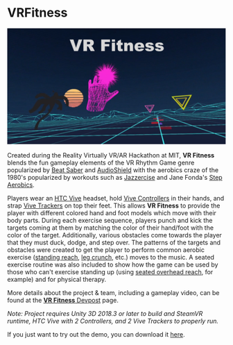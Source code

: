 # VRFitness

<img src="VRFitness.png">

Created during the Reality Virtually VR/AR Hackathon at MIT, <b>VR Fitness</b> blends the fun gameplay elements of the VR Rhythm Game genre popularized by [Beat Saber](https://www.youtube.com/watch?v=vL39Sg2AqWg) and [AudioShield](https://www.youtube.com/watch?v=RMayj9D_uCQ) with the aerobics craze of the 1980's popularized by workouts such as [Jazzercise](https://youtu.be/pkwLL20GOwE?t=159) and Jane Fonda's [Step Aerobics](https://youtu.be/dk5MsYylykM?t=22).

Players wear an [HTC Vive](https://www.vive.com/us/product/vive-virtual-reality-system/) headset, hold [Vive Controllers](https://www.vive.com/media/filer_public/ac/85/ac8560e4-8d7f-42b6-9394-8fa6d5064b4e/controller_01.jpghttps://www.vive.com/us/vive-tracker/) in their hands, and strap [Vive Trackers]() on top their feet. This allows <b>VR Fitness</b> to provide the player with different colored hand and foot models which move with their body parts. During each exercise sequence, players punch and kick the targets coming at them by matching the color of their hand/foot with the color of the target. Additionally, various obstacles come towards the player that they must duck, dodge, and step over. The patterns of the targets and obstacles were created to get the player to perform common aerobic exercise ([standing reach](https://www.shape.com/sites/shape.com/files/styles/slide/public/exercise/v-step-1_1.jpg), [leg crunch](https://www.shape.com/sites/shape.com/files/styles/slide/public/exercise/grapevine-step-4_0.jpg), etc.) moves to the music. A seated exercise routine was also included to show how the game can be used by those who can't exercise standing up (using [seated overhead reach](https://www.healthline.com/hlcmsresource/images/topic_centers/Fitness-Exercise/400x400_Stretches_to_Do_at_Work_Every_Day_Overhead_Reach.gif), for example) and for physical therapy.

More details about the project & team, including a gameplay video, can be found at the [<b>VR Fitness</b> Devpost](https://devpost.com/software/vr-fitness) page.

<i>Note: Project requires Unity 3D 2018.3 or later to build and SteamVR runtime, HTC Vive with 2 Controllers, and 2 Vive Trackers to properly run.</i>

If you just want to try out the demo, you can download it [here](https://www.dropbox.com/s/k872v3vr04lz4ba/VRFitnessDemo.zip?dl=0).

